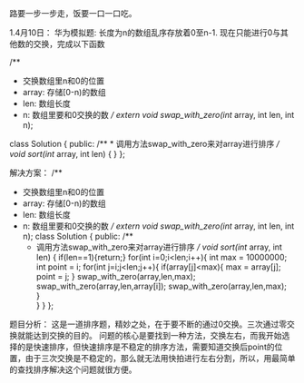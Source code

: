 路要一步一步走，饭要一口一口吃。

1.4月10日：
华为模拟题:
长度为n的数组乱序存放着0至n-1. 现在只能进行0与其他数的交换，完成以下函数

/**
 * 交换数组里n和0的位置
 * array: 存储[0-n)的数组
 * len: 数组长度
 * n: 数组里要和0交换的数
 */
extern void swap_with_zero(int* array, int len, int n);

class Solution {
public:
    /**
     * 调用方法swap_with_zero来对array进行排序
     */
    void sort(int* array, int len) {
    }
};

解决方案：
/**
 * 交换数组里n和0的位置
 * array: 存储[0-n)的数组
 * len: 数组长度
 * n: 数组里要和0交换的数
 */
extern void swap_with_zero(int* array, int len, int n);
class Solution {
public:
    /**
     * 调用方法swap_with_zero来对array进行排序
     */
    void sort(int* array, int len) {
        if(len==1){return;}
        for(int i=0;i<len;i++){
            int max = 10000000;
            int point = i;
            for(int j=i;j<len;j++){
                if(array[j]<max){
                    max = array[j];
                    point = j;
                }
            swap_with_zero(array,len,max);
            swap_with_zero(array,len,array[i]);
            swap_with_zero(array,len,max);                 
            }  
        }
    }
};

题目分析：
这是一道排序题，精妙之处，在于要不断的通过0交换。三次通过零交换就能达到交换的目的。
问题的核心是要找到一种方法，交换左右，而我开始选择的是快速排序，但快速排序是不稳定的排序方法，需要知道交换后point的位置，由于三次交换是不稳定的，那么就无法用快拍进行左右分割，所以，用最简单的查找排序解决这个问题就很方便。
